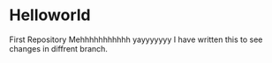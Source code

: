 # Helloworld
First Repository
Mehhhhhhhhhhh
yayyyyyyy
I have written this to see changes in diffrent branch.
